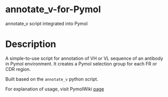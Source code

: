 # annotate_v-for-Pymol
annotate_v script integrated into Pymol 

# Description
A simple-to-use script for annotation of VH or VL sequence of an antibody in Pymol environment. It creates a Pymol selection group for each FR or CDR region. 

Built based on the `annotate_v` python script. 

For explanation of usage, visit PymolWiki [page](https://pymolwiki.org/index.php/Annotate_v)
